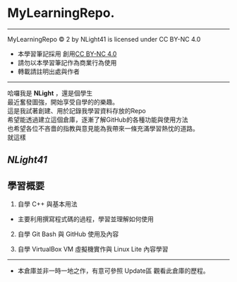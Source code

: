 # MyLearningRepo.  
---  
  
MyLearningRepo © 2 by NLight41 is licensed under CC BY-NC 4.0  
- 本學習筆記採用 創用[CC BY-NC 4.0](https://creativecommons.org/licenses/by-nc/4.0)  
- 請勿以本學習筆記作為商業行為使用  
- 轉載請註明出處與作者  
  
---
  
哈囉我是 **NLight** ，還是個學生  
最近奮發圖強，開始享受自學的的樂趣。  
這是我試著創建、用於記錄我學習資料存放的Repo  
希望能透過建立這個倉庫，逐漸了解GitHub的各種功能與使用方法  
也希望各位不吝嗇的指教與意見能為我帶來一條充滿學習熱忱的道路。  
就這樣  
  
 *NLight41*  
---
  
## 學習概要  
1. 自學 C++ 與基本用法  
  - 主要利用撰寫程式碼的過程，學習並理解如何使用  
  
2. 自學 Git Bash 與 GitHub 使用及內容  
  
3. 自學 VirtualBox VM 虛擬機實作與 Linux Lite 內容學習  
  
---
  
- 本倉庫並非一時一地之作，有意可參照 Update區 觀看此倉庫的歷程。
